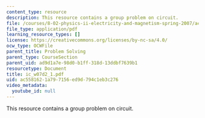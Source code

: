 ```yaml
---
content_type: resource
description: This resource contains a group problem on circuit.
file: /courses/8-02-physics-ii-electricity-and-magnetism-spring-2007/ac5581621a797156ed9d794c1eb3c276_ic_w07d2_1.pdf
file_type: application/pdf
learning_resource_types: []
license: https://creativecommons.org/licenses/by-nc-sa/4.0/
ocw_type: OCWFile
parent_title: Problem Solving
parent_type: CourseSection
parent_uid: ad9d1a7e-98d0-b1ff-318d-13ddbf7639b1
resourcetype: Document
title: ic_w07d2_1.pdf
uid: ac558162-1a79-7156-ed9d-794c1eb3c276
video_metadata:
  youtube_id: null
---
```

This resource contains a group problem on circuit.